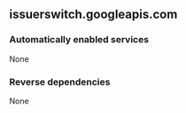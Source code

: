 ## issuerswitch.googleapis.com

### Automatically enabled services

None

### Reverse dependencies

None
